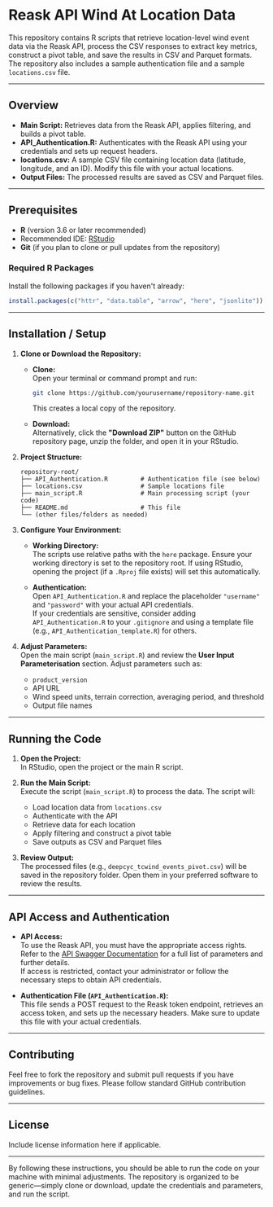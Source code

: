 # Reask API Wind At Location Data

This repository contains R scripts that retrieve location-level wind event data via the Reask API, process the CSV responses to extract key metrics, construct a pivot table, and save the results in CSV and Parquet formats. The repository also includes a sample authentication file and a sample `locations.csv` file.

---

## Overview

- **Main Script:** Retrieves data from the Reask API, applies filtering, and builds a pivot table.
- **API_Authentication.R:** Authenticates with the Reask API using your credentials and sets up request headers.
- **locations.csv:** A sample CSV file containing location data (latitude, longitude, and an ID). Modify this file with your actual locations.
- **Output Files:** The processed results are saved as CSV and Parquet files.

---

## Prerequisites

- **R** (version 3.6 or later recommended)
- Recommended IDE: [RStudio](https://www.rstudio.com/)
- **Git** (if you plan to clone or pull updates from the repository)

### Required R Packages

Install the following packages if you haven't already:

```r
install.packages(c("httr", "data.table", "arrow", "here", "jsonlite"))
```

---

## Installation / Setup

1. **Clone or Download the Repository:**

   - **Clone:**  
     Open your terminal or command prompt and run:
     ```bash
     git clone https://github.com/yourusername/repository-name.git
     ```
     This creates a local copy of the repository.

   - **Download:**  
     Alternatively, click the **"Download ZIP"** button on the GitHub repository page, unzip the folder, and open it in your RStudio.

2. **Project Structure:**

   ```
   repository-root/
   ├── API_Authentication.R         # Authentication file (see below)
   ├── locations.csv                # Sample locations file
   ├── main_script.R                # Main processing script (your code)
   ├── README.md                    # This file
   └── (other files/folders as needed)
   ```

3. **Configure Your Environment:**

   - **Working Directory:**  
     The scripts use relative paths with the `here` package. Ensure your working directory is set to the repository root. If using RStudio, opening the project (if a `.Rproj` file exists) will set this automatically.

   - **Authentication:**  
     Open `API_Authentication.R` and replace the placeholder `"username"` and `"password"` with your actual API credentials.  
     If your credentials are sensitive, consider adding `API_Authentication.R` to your `.gitignore` and using a template file (e.g., `API_Authentication_template.R`) for others.

4. **Adjust Parameters:**  
   Open the main script (`main_script.R`) and review the **User Input Parameterisation** section. Adjust parameters such as:
   - `product_version`
   - API URL
   - Wind speed units, terrain correction, averaging period, and threshold
   - Output file names

---

## Running the Code

1. **Open the Project:**  
   In RStudio, open the project or the main R script.

2. **Run the Main Script:**  
   Execute the script (`main_script.R`) to process the data. The script will:
   - Load location data from `locations.csv`
   - Authenticate with the API
   - Retrieve data for each location
   - Apply filtering and construct a pivot table
   - Save outputs as CSV and Parquet files

3. **Review Output:**  
   The processed files (e.g., `deepcyc_tcwind_events_pivot.csv`) will be saved in the repository folder. Open them in your preferred software to review the results.

---

## API Access and Authentication

- **API Access:**  
  To use the Reask API, you must have the appropriate access rights.  
  Refer to the [API Swagger Documentation](https://api.reask.earth/v2/docs) for a full list of parameters and further details.  
  If access is restricted, contact your administrator or follow the necessary steps to obtain API credentials.

- **Authentication File (`API_Authentication.R`):**  
  This file sends a POST request to the Reask token endpoint, retrieves an access token, and sets up the necessary headers. Make sure to update this file with your actual credentials.

---

## Contributing

Feel free to fork the repository and submit pull requests if you have improvements or bug fixes. Please follow standard GitHub contribution guidelines.

---

## License

Include license information here if applicable.

---

By following these instructions, you should be able to run the code on your machine with minimal adjustments. The repository is organized to be generic—simply clone or download, update the credentials and parameters, and run the script.
